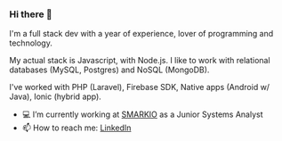 ### Hi there 👋

I'm a full stack dev with a year of experience, lover of programming and technology.

My actual stack is Javascript, with Node.js. I like to work with relational databases  (MySQL, Postgres) and NoSQL (MongoDB).

I've worked with PHP (Laravel), Firebase SDK, Native apps (Android w/ Java), Ionic (hybrid app).


- 💻 I’m currently working at [SMARKIO](https://www.smarkio.com.br/) as a Junior Systems Analyst
- 📫 How to reach me: [LinkedIn](https://www.linkedin.com/in/thiago-siqueira-258482195/)
